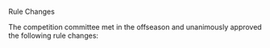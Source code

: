 Rule Changes

The competition committee met in the offseason and unanimously approved the following rule changes:


